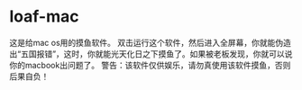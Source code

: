 # loaf-mac
这是给mac os用的摸鱼软件。
双击运行这个软件，然后进入全屏幕，你就能伪造出“五国报错”，这时，你就能光天化日之下摸鱼了。如果被老板发现，你就可以说你的macbook出问题了。
警告：该软件仅供娱乐，请勿真使用该软件摸鱼，否则后果自负！

